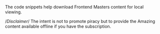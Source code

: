 The code snippets help download Frontend Masters content for local viewing.

/*Disclaimer*/
The intent is not to promote piracy but to provide the Amazing content available offline if you have the subscription.